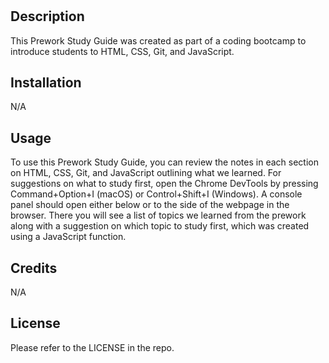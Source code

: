 # <Your-Project-Title>

## Description

This Prework Study Guide was created as part of a coding bootcamp to introduce students to HTML, CSS, Git, and JavaScript.

## Installation

N/A

## Usage

To use this Prework Study Guide, you can review the notes in each section on HTML, CSS, Git, and JavaScript outlining what we learned. For suggestions on what to study first, open the Chrome DevTools by pressing Command+Option+I (macOS) or Control+Shift+I (Windows). A console panel should open either below or to the side of the webpage in the browser. There you will see a list of topics we learned from the prework along with a suggestion on which topic to study first, which was created using a JavaScript function.


## Credits

N/A

## License

Please refer to the LICENSE in the repo.